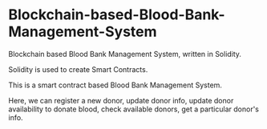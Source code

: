 # Blockchain-based-Blood-Bank-Management-System
Blockchain based Blood Bank Management System, written in Solidity.

Solidity is used to create Smart Contracts.

This is a smart contract based Blood Bank Management System.

Here, we can register a new donor, update donor info, update donor availability to donate blood, check available donors, get a particular donor's info.
